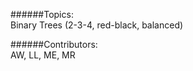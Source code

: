 ######Topics: <br>
Binary Trees (2-3-4, red-black, balanced)

######Contributors: <br>
AW, LL, ME, MR
